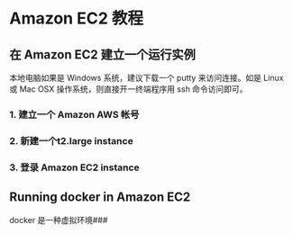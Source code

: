 # Amazon EC2 教程

## 在 Amazon EC2 建立一个运行实例

本地电脑如果是 Windows 系统，建议下载一个 putty 来访问连接。如是 Linux 或 Mac OSX 操作系统，则直接开一终端程序用 ssh 命令访问即可。

### 1. 建立一个 Amazon AWS 帐号


### 2. 新建一个t2.large instance


### 3. 登录 Amazon EC2 instance





## Running docker in Amazon EC2

docker 是一种虚拟环境###

